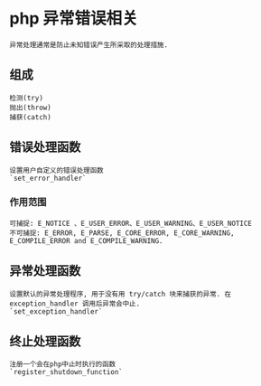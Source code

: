 # php 异常错误相关

    异常处理通常是防止未知错误产生所采取的处理措施.

## 组成

    检测(try)  
    抛出(throw)  
    捕获(catch)  

## 错误处理函数

    设置用户自定义的错误处理函数
    `set_error_handler`

### 作用范围

    可捕捉: E_NOTICE 、E_USER_ERROR、E_USER_WARNING、E_USER_NOTICE
    不可捕捉: E_ERROR, E_PARSE, E_CORE_ERROR, E_CORE_WARNING, E_COMPILE_ERROR and E_COMPILE_WARNING.

## 异常处理函数

    设置默认的异常处理程序, 用于没有用 try/catch 块来捕获的异常. 在 exception_handler 调用后异常会中止.
    `set_exception_handler`

## 终止处理函数

    注册一个会在php中止时执行的函数
    `register_shutdown_function`
